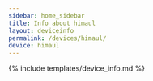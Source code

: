 ```yaml
---
sidebar: home_sidebar
title: Info about himaul
layout: deviceinfo
permalink: /devices/himaul/
device: himaul
---
```

{% include templates/device_info.md %}
